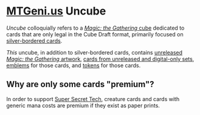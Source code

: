 # [MTGeni.us](https://mtgeni.us) Uncube

_Uncube_ colloquially refers to a
[_Magic: the Gathering_ cube](https://mtg.gamepedia.com/Cube_Draft) dedicated to
cards that are only legal in the Cube Draft format, primarily focused on
[silver-bordered cards](http://mtg.gamepedia.com/Silver-bordered).

_This_ uncube, in addition to silver-bordered cards, contains
[unreleased _Magic: the Gathering_ artwork](https://github.com/mtgenius/uncube/tree/master/artwork),
[cards from unreleased and digital-only sets](https://github.com/mtgenius/uncube/tree/master/cards),
[emblems](https://github.com/mtgenius/uncube/tree/master/emblems) for those
cards, and [tokens](https://github.com/mtgenius/uncube/tree/master/tokens) for
those cards.

## Why are only some cards "premium"?

In order to support
[Super Secret Tech](https://scryfall.com/card/unh/141/super-secret-tech),
creature cards and cards with generic mana costs are premium if they exist as
paper prints.
